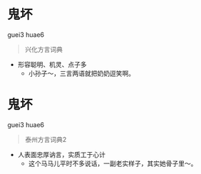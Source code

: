 # 鬼坏
guei3 huae6
> 兴化方言词典
- 形容聪明、机灵、点子多
  - 小孙子～，三言两语就把奶奶逗笑啊。


# 鬼坏
guei3 huae6
> 泰州方言词典2
- 人表面忠厚讷言，实质工于心计
  - 这个马马儿平时不多说话，一副老实样子，其实她骨子里～。
